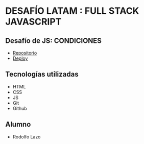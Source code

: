 # DESAFÍO LATAM : FULL STACK JAVASCRIPT

## Desafío de JS: CONDICIONES

- [Repositorio](https://github.com/rodolazo/js-condiciones.git)
- [Deploy](https://rodolazo.github.io/js-condiciones/index.html)

## Tecnologías utilizadas

- HTML
- CSS
- JS
- Git
- Github

## Alumno

- Rodolfo Lazo

